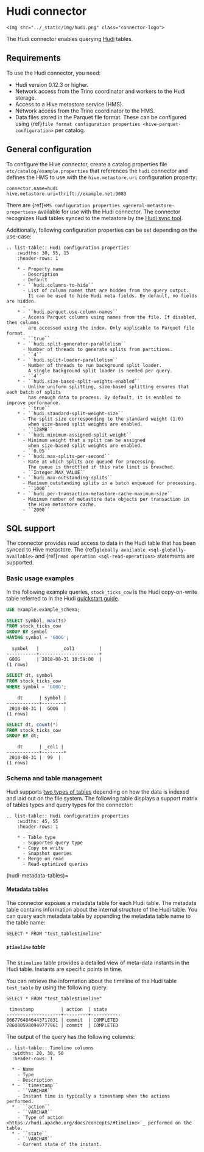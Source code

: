 # Hudi connector

```{raw} html
<img src="../_static/img/hudi.png" class="connector-logo">
```

The Hudi connector enables querying [Hudi](https://hudi.apache.org/docs/overview/) tables.

## Requirements

To use the Hudi connector, you need:

- Hudi version 0.12.3 or higher.
- Network access from the Trino coordinator and workers to the Hudi storage.
- Access to a Hive metastore service (HMS).
- Network access from the Trino coordinator to the HMS.
- Data files stored in the Parquet file format. These can be configured using
  {ref}`file format configuration properties <hive-parquet-configuration>` per
  catalog.

## General configuration

To configure the Hive connector, create a catalog properties file
`etc/catalog/example.properties` that references the `hudi`
connector and defines the HMS to use with the `hive.metastore.uri`
configuration property:

```properties
connector.name=hudi
hive.metastore.uri=thrift://example.net:9083
```

There are {ref}`HMS configuration properties <general-metastore-properties>`
available for use with the Hudi connector. The connector recognizes Hudi tables
synced to the metastore by the [Hudi sync tool](https://hudi.apache.org/docs/syncing_metastore).

Additionally, following configuration properties can be set depending on the use-case:

```{eval-rst}
.. list-table:: Hudi configuration properties
    :widths: 30, 55, 15
    :header-rows: 1

    * - Property name
      - Description
      - Default
    * - ``hudi.columns-to-hide``
      - List of column names that are hidden from the query output.
        It can be used to hide Hudi meta fields. By default, no fields are hidden.
      -
    * - ``hudi.parquet.use-column-names``
      - Access Parquet columns using names from the file. If disabled, then columns
        are accessed using the index. Only applicable to Parquet file format.
      - ``true``
    * - ``hudi.split-generator-parallelism``
      - Number of threads to generate splits from partitions.
      - ``4``
    * - ``hudi.split-loader-parallelism``
      - Number of threads to run background split loader.
        A single background split loader is needed per query.
      - ``4``
    * - ``hudi.size-based-split-weights-enabled``
      - Unlike uniform splitting, size-based splitting ensures that each batch of splits
        has enough data to process. By default, it is enabled to improve performance.
      - ``true``
    * - ``hudi.standard-split-weight-size``
      - The split size corresponding to the standard weight (1.0)
        when size-based split weights are enabled.
      - ``128MB``
    * - ``hudi.minimum-assigned-split-weight``
      - Minimum weight that a split can be assigned
        when size-based split weights are enabled.
      - ``0.05``
    * - ``hudi.max-splits-per-second``
      - Rate at which splits are queued for processing.
        The queue is throttled if this rate limit is breached.
      - ``Integer.MAX_VALUE``
    * - ``hudi.max-outstanding-splits``
      - Maximum outstanding splits in a batch enqueued for processing.
      - ``1000``
    * - ``hudi.per-transaction-metastore-cache-maximum-size``
      - Maximum number of metastore data objects per transaction in
        the Hive metastore cache.
      - ``2000``

```

## SQL support

The connector provides read access to data in the Hudi table that has been synced to
Hive metastore. The {ref}`globally available <sql-globally-available>`
and {ref}`read operation <sql-read-operations>` statements are supported.

### Basic usage examples

In the following example queries, `stock_ticks_cow` is the Hudi copy-on-write
table referred to in the Hudi [quickstart guide](https://hudi.apache.org/docs/docker_demo/).

```sql
USE example.example_schema;

SELECT symbol, max(ts)
FROM stock_ticks_cow
GROUP BY symbol
HAVING symbol = 'GOOG';
```

```text
  symbol   |        _col1         |
-----------+----------------------+
 GOOG      | 2018-08-31 10:59:00  |
(1 rows)
```

```sql
SELECT dt, symbol
FROM stock_ticks_cow
WHERE symbol = 'GOOG';
```

```text
    dt      | symbol |
------------+--------+
 2018-08-31 |  GOOG  |
(1 rows)
```

```sql
SELECT dt, count(*)
FROM stock_ticks_cow
GROUP BY dt;
```

```text
    dt      | _col1 |
------------+--------+
 2018-08-31 |  99  |
(1 rows)
```

### Schema and table management

Hudi supports [two types of tables](https://hudi.apache.org/docs/table_types)
depending on how the data is indexed and laid out on the file system. The following
table displays a support matrix of tables types and query types for the connector:

```{eval-rst}
.. list-table:: Hudi configuration properties
    :widths: 45, 55
    :header-rows: 1

    * - Table type
      - Supported query type
    * - Copy on write
      - Snapshot queries
    * - Merge on read
      - Read-optimized queries
```

(hudi-metadata-tables)=

#### Metadata tables

The connector exposes a metadata table for each Hudi table.
The metadata table contains information about the internal structure
of the Hudi table. You can query each metadata table by appending the
metadata table name to the table name:

```
SELECT * FROM "test_table$timeline"
```

##### `$timeline` table

The `$timeline` table provides a detailed view of meta-data instants
in the Hudi table. Instants are specific points in time.

You can retrieve the information about the timeline of the Hudi table
`test_table` by using the following query:

```
SELECT * FROM "test_table$timeline"
```

```text
 timestamp          | action  | state
--------------------+---------+-----------
8667764846443717831 | commit  | COMPLETED
7860805980949777961 | commit  | COMPLETED
```

The output of the query has the following columns:

```{eval-rst}
.. list-table:: Timeline columns
  :widths: 20, 30, 50
  :header-rows: 1

  * - Name
    - Type
    - Description
  * - ``timestamp``
    - ``VARCHAR``
    - Instant time is typically a timestamp when the actions performed.
  * - ``action``
    - ``VARCHAR``
    - `Type of action <https://hudi.apache.org/docs/concepts/#timeline>`_ performed on the table.
  * - ``state``
    - ``VARCHAR``
    - Current state of the instant.
```

